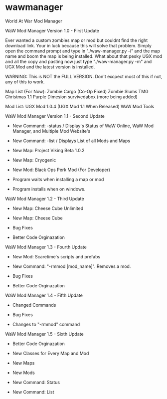 # wawmanager
World At War Mod Manager

WaW Mod Manager Version 1.0 - First Update

Ever wanted a custom zombies map or mod but couldnt find the right download link.
Your in luck because this will solve that problem. Simply open the command prompt
and type in "./waw-manager.py -i" and the map name and boom the map is being installed.
What about that pesky UGX mod and all the copy and pasting now just type "./waw-manager.py -m"
and UGX Mod and the latest version is installed.

WARNING: This is NOT the FULL VERSION. Don't excpect most of this if not, any of this to work.


Map List (For Now):
Zombie Cargo (Co-Op Fixed)
Zombie Slums
TMG Christmas 1.1
Purple Dimesion
survivedabox
(more being added)

Mod List:
UGX Mod 1.0.4 (UGX Mod 1.1 When Released)
WaW Mod Tools

WaW Mod Manager Version 1.1 - Second Update

- New Command: -status / Display's Status of WaW Online, WaW Mod Manager, and Multiple Mod Website's
- New Command: -list  / Displays List of all Mods and Maps

- New Map: Project Viking Beta 1.0.2
- New Map: Cryogenic

- New Mod: Black Ops Perk Mod (For Developer)

- Program waits when installing a map or mod
- Program installs when on windows.

WaW Mod Manager 1.2 - Third Update

- New Map: Cheese Cube Unlimited
- New Map: Cheese Cube

- Bug Fixes

- Better Code Orginazation

WaW Mod Manager 1.3 - Fourth Update

- New Mod: Scaretime's scripts and prefabs

- New Command: "-rmmod [mod_name]". Removes a mod.

- Bug Fixes

- Better Code Orginazation

WaW Mod Manager 1.4 - Fifth Update

- Changed Commands

- Bug Fixes

- Changes to "-rmmod" command 

WaW Mod Manager 1.5 - Sixth Update

- Better Code Orginazation

- New Classes for Every Map and Mod

- New Maps

- New Mods

- New Command: Status

- New Command: List

